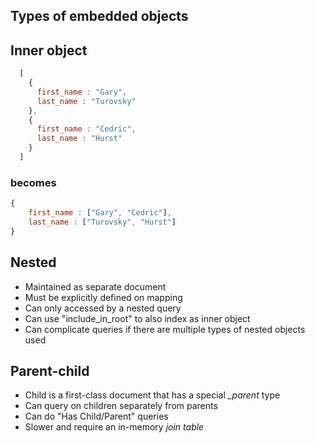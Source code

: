 ## Types of embedded objects


## Inner object

```javascript
  [
    {
      first_name : "Gary",
      last_name : "Turovsky"
    },
    {
      first_name : "Cedric",
      last_name : "Hurst"
    }
  ]
```

### becomes

```javascript
{
    first_name : ["Gary", "Cedric"],
    last_name : ["Turovsky", "Hurst"]
}
```


## Nested 

* Maintained as separate document
* Must be explicitly defined on mapping
* Can only accessed by a nested query
* Can use "include_in_root" to also index as inner object
* Can complicate queries if there are multiple types of nested objects used


## Parent-child

* Child is a first-class document that has a special *_parent* type
* Can query on children separately from parents
* Can do "Has Child/Parent" queries
* Slower and require an in-memory *join table*